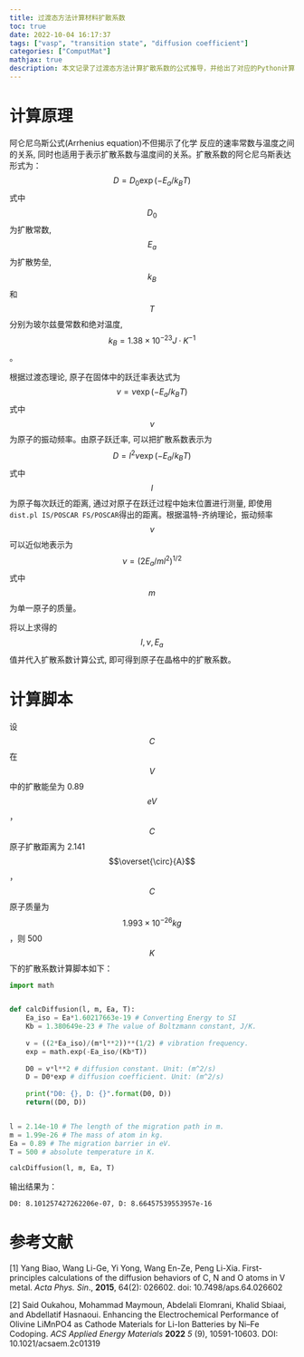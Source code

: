```yaml
---
title: 过渡态方法计算材料扩散系数
toc: true
date: 2022-10-04 16:17:37
tags: ["vasp", "transition state", "diffusion coefficient"]
categories: ["ComputMat"]
mathjax: true
description: 本文记录了过渡态方法计算扩散系数的公式推导，并给出了对应的Python计算脚本。
---
```


# 计算原理

阿仑尼乌斯公式(Arrhenius equation)不但揭示了化学 反应的速率常数与温度之间的关系, 同时也适用于表示扩散系数与温度间的关系。扩散系数的阿仑尼乌斯表达形式为：
$$
D=D_0\exp(-E_a/k_BT)
$$
式中 $$ D_0 $$ 为扩散常数, $$ E_a $$ 为扩散势垒, $$ k_B $$ 和 $$ T $$分别为玻尔兹曼常数和绝对温度, $$ k_B = 1.38 × 10^{−23} J·K^{−1} $$ 。

根据过渡态理论, 原子在固体中的跃迁率表达式为
$$
v=\nu\exp(-E_a/k_BT)
$$
式中 $$ \nu $$ 为原子的振动频率。由原子跃迁率, 可以把扩散系数表示为
$$
D=l^2\nu\exp(-E_a/k_BT)
$$
式中 $$ l $$ 为原子每次跃迁的距离, 通过对原子在跃迁过程中始末位置进行测量, 即使用 `dist.pl IS/POSCAR FS/POSCAR`得出的距离。根据温特-齐纳理论，振动频率 $$\nu$$ 可以近似地表示为
$$
\nu=(2E_a/ml^2)^{1/2}
$$
式中 $$m$$ 为单一原子的质量。

将以上求得的 $$l, \nu, E_a$$ 值并代入扩散系数计算公式, 即可得到原子在晶格中的扩散系数。

# 计算脚本

设 $$C$$ 在 $$V$$ 中的扩散能垒为 0.89 $$eV$$，$$C$$ 原子扩散距离为  2.141 $$\overset{\circ}{A}$$ ，$$C$$ 原子质量为 $$1.993×10^{−26} kg$$，则 500 $$K$$ 下的扩散系数计算脚本如下：

```python
import math


def calcDiffusion(l, m, Ea, T):
    Ea_iso = Ea*1.60217663e-19 # Converting Energy to SI
    Kb = 1.380649e-23 # The value of Boltzmann constant, J/K.
    
    v = ((2*Ea_iso)/(m*l**2))**(1/2) # vibration frequency.
    exp = math.exp(-Ea_iso/(Kb*T))
    
    D0 = v*l**2 # diffusion constant. Unit: (m^2/s)
    D = D0*exp # diffusion coefficient. Unit: (m^2/s)
    
    print("D0: {}, D: {}".format(D0, D))
    return((D0, D))


l = 2.14e-10 # The length of the migration path in m.
m = 1.99e-26 # The mass of atom in kg.
Ea = 0.89 # The migration barrier in eV.
T = 500 # absolute temperature in K.

calcDiffusion(l, m, Ea, T)
```

输出结果为：

```text
D0: 8.101257427262206e-07, D: 8.66457539553957e-16
```



# 参考文献

[1] Yang Biao, Wang Li-Ge, Yi Yong, Wang En-Ze, Peng Li-Xia. First-principles calculations of the diffusion behaviors of C, N and O atoms in V metal. *Acta Phys. Sin*., **2015**, 64(2): 026602. doi: 10.7498/aps.64.026602

[2] Said Oukahou, Mohammad Maymoun, Abdelali Elomrani, Khalid Sbiaai, and Abdellatif Hasnaoui. Enhancing the Electrochemical Performance of Olivine LiMnPO4 as Cathode Materials for Li-Ion Batteries by Ni–Fe Codoping. *ACS Applied Energy Materials* **2022** *5* (9), 10591-10603. DOI: 10.1021/acsaem.2c01319
